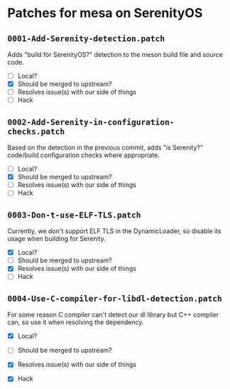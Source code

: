 # Patches for mesa on SerenityOS

## `0001-Add-Serenity-detection.patch`

Adds "build for SerenityOS?" detection to the meson build file and source code.

- [ ] Local?
- [X] Should be merged to upstream?
- [ ] Resolves issue(s) with our side of things
- [ ] Hack

## `0002-Add-Serenity-in-configuration-checks.patch`

Based on the detection in the previous commit, adds "is Serenity?" code/build configuration checks where appropriate.

- [ ] Local?
- [X] Should be merged to upstream?
- [ ] Resolves issue(s) with our side of things
- [ ] Hack

## `0003-Don-t-use-ELF-TLS.patch`

Currently, we don't support ELF TLS in the DynamicLoader, so disable its usage when building for Serenity.

- [X] Local?
- [ ] Should be merged to upstream?
- [X] Resolves issue(s) with our side of things
- [ ] Hack

## `0004-Use-C-compiler-for-libdl-detection.patch`

For some reason C compiler can't detect our dl library but C++ compiler can, so use it when resolving the dependency.

- [X] Local?
- [ ] Should be merged to upstream?
- [X] Resolves issue(s) with our side of things
- [X] Hack

